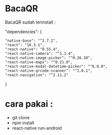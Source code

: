 # BacaQR
BacaQR sudah terinstall :

"dependencies": {

    "native-base": "^2.7.2",
    "react": "16.3.1",
    "react-native": "0.55.4",
    "react-native-camera": "^1.1.4",
    "react-native-image-picker": "^0.26.10",
    "react-native-maps": "^0.21.0",
    "react-native-modal-datetime-picker": "^6.0.0",
    "react-native-qrcode-scanner": "^1.0.1",
    "react-navigation": "^2.11.2"
  }
	

# cara pakai :
* git clone
* npm install
* react-native run-android
